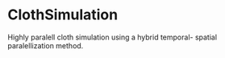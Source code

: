 # ClothSimulation

Highly paralell cloth simulation using a hybrid temporal- spatial paralellization method. 

